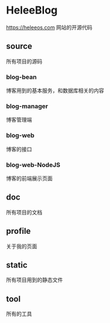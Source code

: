 # HeleeBlog
https://heleeos.com 网站的开源代码

## source

所有项目的源码

### blog-bean

博客用到的基本服务，和数据库相关的内容

### blog-manager

博客管理端

### blog-web

博客的接口

### blog-web-NodeJS

博客的前端展示页面

## doc

所有项目的文档

## profile

关于我的页面

## static

所有项目用到的静态文件

## tool

所有的工具